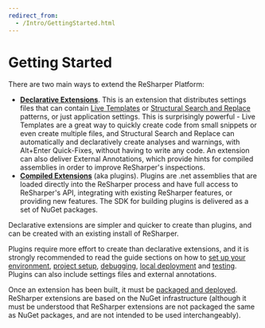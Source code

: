 ```yaml
---
redirect_from:
  - /Intro/GettingStarted.html
---
```


# Getting Started

There are two main ways to extend the ReSharper Platform:

* [**Declarative Extensions**](DeclarativeExtensions.md). This is an extension that distributes settings files that can contain [Live Templates](https://www.jetbrains.com/resharper/help/Templates__Index.html) or [Structural Search and Replace](https://www.jetbrains.com/resharper/help/Navigation_and_Search__Structural_Search_and_Replace.html) patterns, or just application settings. This is surprisingly powerful - Live Templates are a great way to quickly create code from small snippets or even create multiple files, and Structural Search and Replace can automatically and declaratively create analyses and warnings, with Alt+Enter Quick-Fixes, without having to write any code. An extension can also deliver External Annotations, which provide hints for compiled assemblies in order to improve ReSharper's inspections.
* [**Compiled Extensions**](CompiledExtensions.md) (aka plugins). Plugins are .net assemblies that are loaded directly into the ReSharper process and have full access to ReSharper's API, integrating with existing ReSharper features, or providing new features. The SDK for building plugins is delivered as a set of NuGet packages.

Declarative extensions are simpler and quicker to create than plugins, and can be created with an existing install of ReSharper.

Plugins require more effort to create than declarative extensions, and it is strongly recommended to read the guide sections on how to [set up your environment](Tools.md), [project setup](/Extensions/Plugins/ProjectSetup.md), [debugging](/Extensions/Plugins/Debugging.md), [local deployment](/Extensions/Deployment/LocalInstallation.md) and [testing](/Extensions/Plugins/Testing.md). Plugins can also include settings files and external annotations.

Once an extension has been built, it must be [packaged and deployed](/Extensions/Packaging.md). ReSharper extensions are based on the NuGet infrastructure (although it must be understood that ReSharper extensions are not packaged the same as NuGet packages, and are not intended to be used interchangeably). 

